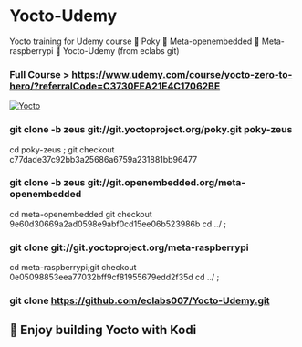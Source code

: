 # Yocto-Udemy
Yocto training for Udemy course 
	Poky
	Meta-openembedded
	Meta-raspberrypi
	Yocto-Udemy (from eclabs git)


### Full Course > https://www.udemy.com/course/yocto-zero-to-hero/?referralCode=C3730FEA21E4C17062BE

[![Yocto](http://img.youtube.com/vi/9xomG6W_SpI/0.jpg)](https://youtu.be/9xomG6W_SpI "ECLABS Tutorial")
### git clone -b zeus git://git.yoctoproject.org/poky.git poky-zeus 
 cd poky-zeus ; 
 git checkout c77dade37c92bb3a25686a6759a231881bb96477
### git clone -b zeus git://git.openembedded.org/meta-openembedded 
 cd meta-openembedded
 git checkout 9e60d30669a2ad0598e9abf0cd15ee06b523986b
 cd ../ ;
### git clone git://git.yoctoproject.org/meta-raspberrypi
 cd meta-raspberrypi;git checkout 0e05098853eea77032bff9cf81955679edd2f35d
 cd ../ ;
### git clone https://github.com/eclabs007/Yocto-Udemy.git
 
## 	Enjoy building Yocto with Kodi 

